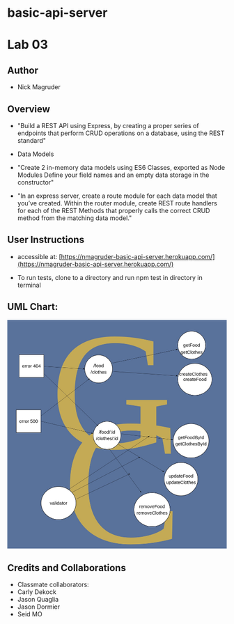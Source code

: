 # basic-api-server

# Lab 03

## Author
* Nick Magruder

## Overview
* "Build a REST API using Express, by creating a proper series of endpoints that perform CRUD operations on a database, using the REST standard"

* Data Models
* "Create 2 in-memory data models using ES6 Classes, exported as Node Modules
Define your field names and an empty data storage in the constructor"

* "In an express server, create a route module for each data model that you’ve created. Within the router module, create REST route handlers for each of the REST Methods that properly calls the correct CRUD method from the matching data model."


## User Instructions
* accessible at: [https://nmagruder-basic-api-server.herokuapp.com/](https://nmagruder-basic-api-server.herokuapp.com/)

* To run tests, clone to a directory and run npm test in directory in terminal

## UML Chart:
![UML Chart](/Lab03UML.jpeg)


## Credits and Collaborations
* Classmate collaborators:
* Carly Dekock
* Jason Quaglia
* Jason Dormier
* Seid MO

